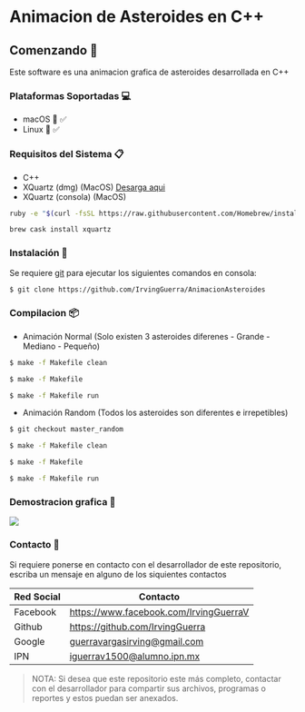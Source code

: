 # Animacion de Asteroides en C++

## Comenzando 🚀

Este software es una animacion grafica de asteroides desarrollada en C++

### Plataformas Soportadas 💻

- macOS 🍎 ✅
- Linux 🐧 ✅

### Requisitos del Sistema 📋

- C++ 
- XQuartz (dmg) (MacOS) [Desarga aqui](https://www.xquartz.org/) 
- XQuartz (consola) (MacOS) 
```sh
ruby -e "$(curl -fsSL https://raw.githubusercontent.com/Homebrew/install/master/install)" < /dev/null 2> /dev/null ; brew install caskroom/cask/brew-cask 2> /dev/null
```
```sh
brew cask install xquartz
```

### Instalación 🔧

Se requiere [git](https://git-scm.com/) para ejecutar los siguientes comandos en consola:
```sh
$ git clone https://github.com/IrvingGuerra/AnimacionAsteroides
```

### Compilacion 📦

- Animación Normal (Solo existen 3 asteroides diferenes - Grande - Mediano - Pequeño)

```sh
$ make -f Makefile clean 
```
```sh
$ make -f Makefile 
```
```sh
$ make -f Makefile run 
```

- Animación Random (Todos los asteroides son diferentes e irrepetibles)

```sh
$ git checkout master_random
```

```sh
$ make -f Makefile clean 
```
```sh
$ make -f Makefile 
```
```sh
$ make -f Makefile run 
```


### Demostracion grafica 🎥

![](gif.gif)

### Contacto 📆

Si requiere ponerse en contacto con el desarrollador de este repositorio, escriba un mensaje en alguno de los siquientes contactos

| Red Social | Contacto |
| ------ | ------ |
| Facebook | https://www.facebook.com/IrvingGuerraV|
| Github | https://github.com/IrvingGuerra |
| Google | guerravargasirving@gmail.com |
| IPN | iguerrav1500@alumno.ipn.mx |

 > NOTA: Si desea que este repositorio este más completo, contactar con el desarrollador para compartir sus archivos, programas o reportes y estos puedan ser anexados.